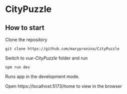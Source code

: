 # CityPuzzle

## How to start

Clone the repository

```
git clone https://github.com/marypronina/CityPuzzle
```

Switch to *vue-CityPuzzle* folder and run
```
npm run dev
```

Runs app in the development mode.

Open https://localhost:5173/home to view in the browser
